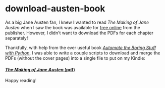 # download-austen-book

As a big Jane Austen fan, I knew I wanted to read *The Making of Jane Austen* when I saw the book was available for [free online](https://muse.jhu.edu/book/51997) from the publisher. However, I didn't want to download the PDFs for each chapter separately!

Thankfully, with help from the ever useful book [*Automate the Boring Stuff with Python*](https://automatetheboringstuff.com/), I was able to write a couple scripts to download and merge the PDFs (without the cover pages) into a single file to put on my Kindle:

#### [*The Making of Jane Austen* (pdf)](TheMakingOfJaneAusten.pdf)

Happy reading!
